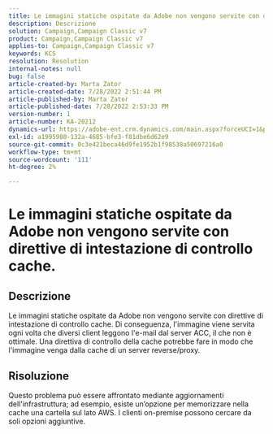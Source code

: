 ```yaml
---
title: Le immagini statiche ospitate da Adobe non vengono servite con direttive di intestazione di controllo cache.
description: Descrizione
solution: Campaign,Campaign Classic v7
product: Campaign,Campaign Classic v7
applies-to: Campaign,Campaign Classic v7
keywords: KCS
resolution: Resolution
internal-notes: null
bug: false
article-created-by: Marta Zator
article-created-date: 7/28/2022 2:51:44 PM
article-published-by: Marta Zator
article-published-date: 7/28/2022 2:53:33 PM
version-number: 1
article-number: KA-20212
dynamics-url: https://adobe-ent.crm.dynamics.com/main.aspx?forceUCI=1&pagetype=entityrecord&etn=knowledgearticle&id=b37214c9-840e-ed11-82e5-000d3a369e6d
exl-id: a1995980-132a-4685-bfe3-f81dbe6d62e9
source-git-commit: 0c3e421beca46d9fe1952b1f98538a50697216a0
workflow-type: tm+mt
source-wordcount: '111'
ht-degree: 2%

---
```


# Le immagini statiche ospitate da Adobe non vengono servite con direttive di intestazione di controllo cache.

## Descrizione

Le immagini statiche ospitate da Adobe non vengono servite con direttive di intestazione di controllo cache. Di conseguenza, l&#39;immagine viene servita ogni volta che diversi client leggono l&#39;e-mail dal server ACC, il che non è ottimale. Una direttiva di controllo della cache potrebbe fare in modo che l&#39;immagine venga dalla cache di un server reverse/proxy.

## Risoluzione


Questo problema può essere affrontato mediante aggiornamenti dell&#39;infrastruttura; ad esempio, esiste un’opzione per memorizzare nella cache una cartella sul lato AWS. I clienti on-premise possono cercare da soli opzioni aggiuntive.
